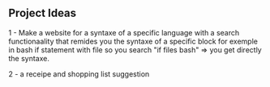 ## Project Ideas

1 - Make a website for a syntaxe of a specific language with a search functionaality that remides you the syntaxe of a specific block for exemple in bash if statement with file so you search "if files bash" => you get directly the syntaxe.

2 - a receipe and shopping list suggestion 

